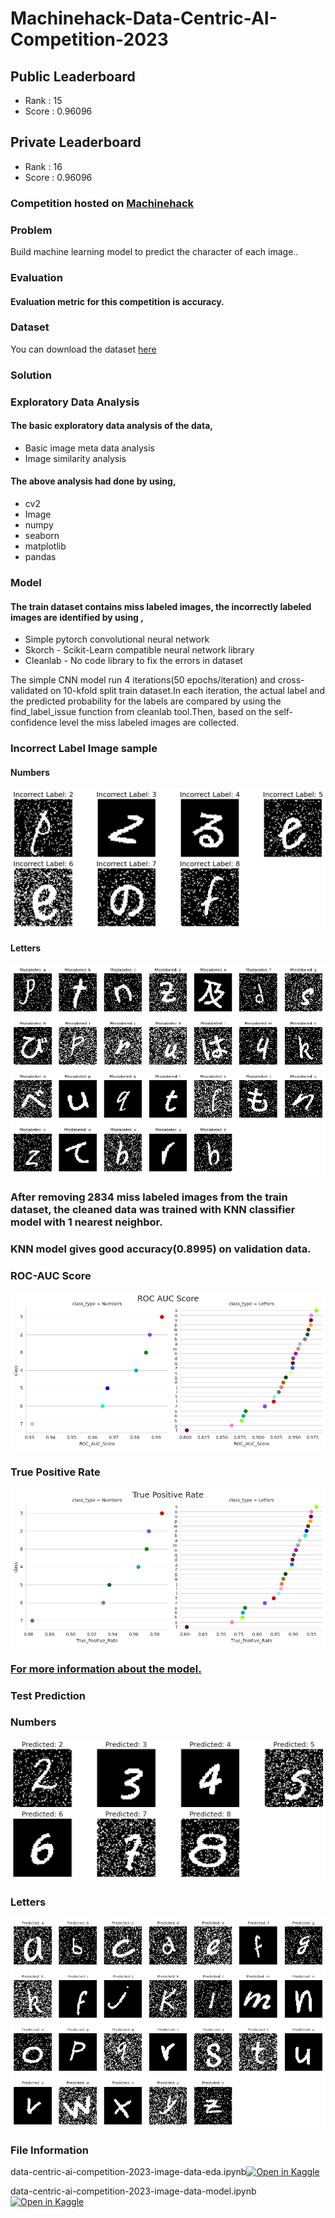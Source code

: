 # Machinehack-Data-Centric-AI-Competition-2023

## Public Leaderboard
* Rank : 15
* Score : 0.96096
## Private Leaderboard
* Rank : 16
* Score : 0.96096


### Competition hosted on <a href="https://machinehack.com/hackathons/data_centric_ai_competition_2023_image_data/overview">Machinehack</a>

### Problem
Build machine learning model to predict the character of each image..

### Evaluation
#### Evaluation metric for this competition is accuracy.

### Dataset

You can download the dataset <a href="https://machinehack.com/hackathons/data_centric_ai_competition_2023_image_data/data">here</a>    

### Solution

### Exploratory Data Analysis

#### The basic exploratory data analysis of the data,
* Basic image meta data analysis
* Image similarity analysis

#### The above analysis had done by using,
* cv2 
* Image
* numpy
* seaborn
* matplotlib
* pandas

### Model
#### The train dataset contains miss labeled images, the incorrectly labeled images are identified by using ,

  * Simple pytorch convolutional neural network
  * Skorch - Scikit-Learn compatible neural network library
  * Cleanlab - No code library to fix the errors in dataset

The simple CNN model run 4 iterations(50 epochs/iteration) and cross-validated on
10-kfold split train dataset.In each iteration, the actual label and the predicted
probability for the labels are compared by using the find_label_issue function from
cleanlab tool.Then, based on the self-confidence level the miss labeled images are
collected.


### Incorrect Label Image sample

#### Numbers
![Alt text](https://github.com/hariprasath-v/Machinehack-Data-Centric-AI-Competition-2023/blob/main/EDA%20%26%20Model%20Interpretation%20Visualization/Incorrect%20label%20number%20class.png)

#### Letters
![Alt text](https://github.com/hariprasath-v/Machinehack-Data-Centric-AI-Competition-2023/blob/main/EDA%20%26%20Model%20Interpretation%20Visualization/Incorrect%20label%20letter%20class.png)

### After removing 2834 miss labeled images from the train dataset, the cleaned data was trained with KNN classifier model with 1 nearest neighbor.
### KNN model gives good accuracy(0.8995) on validation data.

### ROC-AUC Score
![Alt text](https://github.com/hariprasath-v/Machinehack-Data-Centric-AI-Competition-2023/blob/main/EDA%20%26%20Model%20Interpretation%20Visualization/KNN%20ROC%20AUC%20score%20plot.png)

### True Positive Rate
![Alt text](https://github.com/hariprasath-v/Machinehack-Data-Centric-AI-Competition-2023/blob/main/EDA%20%26%20Model%20Interpretation%20Visualization/KNN%20True%20positive%20rate%20plot.png)

### <a href="https://github.com/hariprasath-v/Machinehack-Data-Centric-AI-Competition-2023/blob/main/Approach%20%26%20Solution%20-%20Data%20Centric%20AI%20Competition%202023%20%5BImage%20Data%5D.pdf">For more information about the model.</a>    

### Test Prediction

### Numbers
![Alt text](https://github.com/hariprasath-v/Machinehack-Data-Centric-AI-Competition-2023/blob/main/EDA%20%26%20Model%20Interpretation%20Visualization/Test%20prediction%20-%20Number%20class.png)

### Letters
![Alt text](https://github.com/hariprasath-v/Machinehack-Data-Centric-AI-Competition-2023/blob/main/EDA%20%26%20Model%20Interpretation%20Visualization/Test%20prediction%20-%20Letter%20class.png)


### File Information

data-centric-ai-competition-2023-image-data-eda.ipynb[![Open in Kaggle](https://img.shields.io/static/v1?label=&message=Open%20in%20Kaggle&labelColor=grey&color=blue&logo=kaggle)](https://www.kaggle.com/hari141v/data-centric-ai-competition-2023-image-data-eda)
 
data-centric-ai-competition-2023-image-data-model.ipynb[![Open in Kaggle](https://img.shields.io/static/v1?label=&message=Open%20in%20Kaggle&labelColor=grey&color=blue&logo=kaggle)](https://www.kaggle.com/code/hari141v/data-centric-ai-competition-2023-image-data-model)
 
 
   
        

